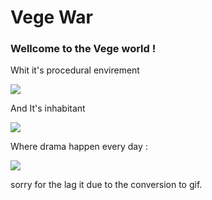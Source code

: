 # Vege War 

### Wellcome to the Vege world ! 

Whit it's procedural envirement

![](./UserSettings/rdme/0.gif)




And It's inhabitant

![](./UserSettings/rdme/1.gif)


Where drama happen every day :

![](./UserSettings/rdme/2.gif)

sorry for the lag it due to the conversion to gif.